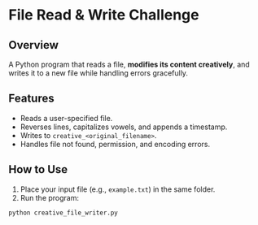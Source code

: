 #  File Read & Write Challenge

## Overview
A Python program that reads a file, **modifies its content creatively**, and writes it to a new file while handling errors gracefully.

## Features
- Reads a user-specified file.
- Reverses lines, capitalizes vowels, and appends a timestamp.
- Writes to `creative_<original_filename>`.
- Handles file not found, permission, and encoding errors.

## How to Use
1. Place your input file (e.g., `example.txt`) in the same folder.  
2. Run the program:  
```bash
python creative_file_writer.py
